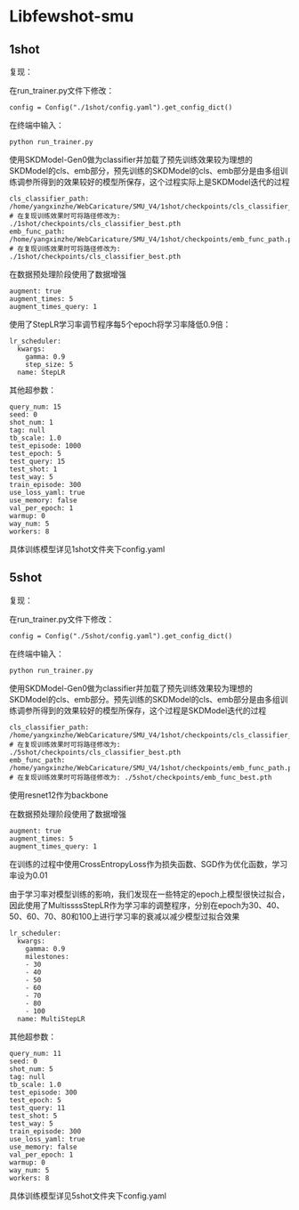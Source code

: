 # Libfewshot-smu
## 1shot
复现：

在run_trainer.py文件下修改：

````
config = Config("./1shot/config.yaml").get_config_dict()
`````

在终端中输入：

````
python run_trainer.py
````

使用SKDModel-Gen0做为classifier并加载了预先训练效果较为理想的SKDModel的cls、emb部分，预先训练的SKDModel的cls、emb部分是由多组训练调参所得到的效果较好的模型所保存，这个过程实际上是SKDModel迭代的过程

````
cls_classifier_path: /home/yangxinzhe/WebCaricature/SMU_V4/1shot/checkpoints/cls_classifier_best.pth # 在复现训练效果时可将路径修改为: ./1shot/checkpoints/cls_classifier_best.pth
emb_func_path: /home/yangxinzhe/WebCaricature/SMU_V4/1shot/checkpoints/emb_func_path.pth # 在复现训练效果时可将路径修改为: ./1shot/checkpoints/cls_classifier_best.pth
```` 

在数据预处理阶段使用了数据增强

````
augment: true
augment_times: 5
augment_times_query: 1
````

使用了StepLR学习率调节程序每5个epoch将学习率降低0.9倍：

````
lr_scheduler:
  kwargs:
    gamma: 0.9
    step_size: 5
  name: StepLR
````


其他超参数：

````
query_num: 15
seed: 0
shot_num: 1
tag: null
tb_scale: 1.0
test_episode: 1000
test_epoch: 5
test_query: 15
test_shot: 1
test_way: 5
train_episode: 300
use_loss_yaml: true
use_memory: false
val_per_epoch: 1
warmup: 0
way_num: 5
workers: 8
````

具体训练模型详见1shot文件夹下config.yaml




## 5shot
复现：

在run_trainer.py文件下修改：

````
config = Config("./5shot/config.yaml").get_config_dict()
`````

在终端中输入：

````
python run_trainer.py
````


使用SKDModel-Gen0做为classifier并加载了预先训练效果较为理想的SKDModel的cls、emb部分。预先训练的SKDModel的cls、emb部分是由多组训练调参所得到的效果较好的模型所保存，这个过程是SKDModel迭代的过程

````
cls_classifier_path: /home/yangxinzhe/WebCaricature/SMU_V4/1shot/checkpoints/cls_classifier_best.pth # 在复现训练效果时可将路径修改为: ./5shot/checkpoints/cls_classifier_best.pth
emb_func_path: /home/yangxinzhe/WebCaricature/SMU_V4/1shot/checkpoints/emb_func_path.pth # 在复现训练效果时可将路径修改为: ./5shot/checkpoints/emb_func_best.pth
````

使用resnet12作为backbone

在数据预处理阶段使用了数据增强

````
augment: true
augment_times: 5
augment_times_query: 1
````

在训练的过程中使用CrossEntropyLoss作为损失函数、SGD作为优化函数，学习率设为0.01

由于学习率对模型训练的影响，我们发现在一些特定的epoch上模型很快过拟合，因此使用了MultissssStepLR作为学习率的调整程序，分别在epoch为30、40、50、60、70、80和100上进行学习率的衰减以减少模型过拟合效果

````
lr_scheduler:
  kwargs:
    gamma: 0.9
    milestones:
    - 30
    - 40
    - 50
    - 60
    - 70
    - 80
    - 100
  name: MultiStepLR
````

其他超参数：

````
query_num: 11
seed: 0
shot_num: 5
tag: null
tb_scale: 1.0
test_episode: 300
test_epoch: 5
test_query: 11
test_shot: 5
test_way: 5
train_episode: 300
use_loss_yaml: true
use_memory: false
val_per_epoch: 1
warmup: 0
way_num: 5
workers: 8
````

具体训练模型详见5shot文件夹下config.yaml

